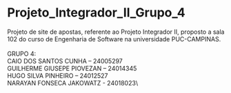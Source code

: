 # Projeto_Integrador_II_Grupo_4
Projeto de site de apostas, referente ao Projeto Integrador II, proposto a sala 102 do curso de Engenharia de Software na universidade PUC-CAMPINAS.\
\
GRUPO 4:\
CAIO DOS SANTOS CUNHA – 24005297\
GUILHERME GIUSEPE PIOVEZAN – 24014345\
HUGO SILVA PINHEIRO – 24012527\
NARAYAN FONSECA JAKOWATZ - 24018023\
